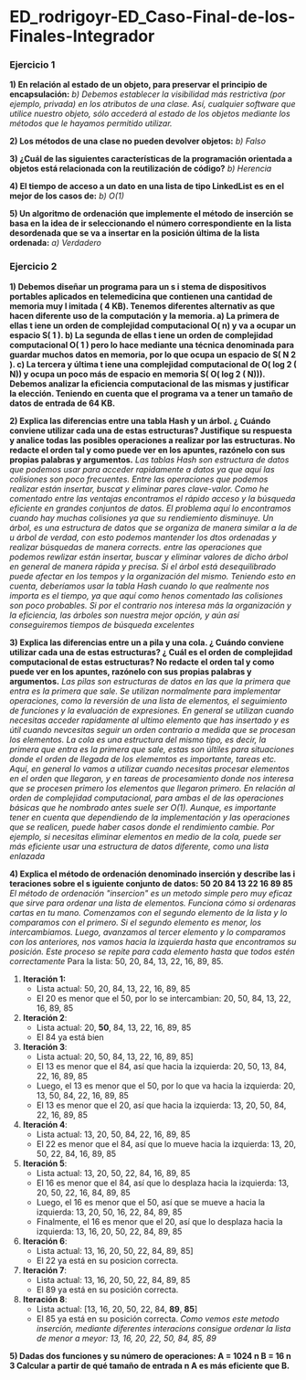 # ED_rodrigoyr-ED_Caso-Final-de-los-Finales-Integrador

### Ejercicio 1
**1)     En relación al estado de un objeto, para preservar el principio de encapsulación:**
*b)    Debemos establecer la visibilidad más restrictiva (por ejemplo, privada) en los atributos de una clase. Así, cualquier software que utilice nuestro objeto, sólo accederá al estado de los objetos mediante los métodos que le hayamos permitido utilizar.*

**2)     Los métodos de una clase no pueden devolver objetos:**
*b)    Falso*

**3)     ¿Cuál de las siguientes características de la programación orientada a objetos está relacionada con la reutilización de código?**
*b)    Herencia*

**4)     El tiempo de acceso a un dato en una lista de tipo LinkedList es en el mejor de los casos de:**
*b)    O(1)*

**5)     Un algoritmo de ordenación que implemente el método de inserción se basa en la idea de ir seleccionando el número correspondiente en la lista desordenada que se va a insertar en la posición última de la lista ordenada:**
*a)    Verdadero*

### Ejercicio 2

**1)     Debemos diseñar un programa para un s i stema de dispositivos portables aplicados  en  telemedicina  que  contienen  una  cantidad  de  memoria  muy l imitada ( 4 KB). Tenemos diferentes alternativ as que hacen diferente uso de la computación y la memoria.
a)    La primera de ellas t iene un orden de complejidad computacional O( n) y va a ocupar un espacio S( 1 ).
b)    La segunda de ellas t iene un orden de complejidad computacional O( 1 ) pero lo hace mediante una técnica denominada para guardar muchos datos en memoria, por lo que ocupa un espacio de S( N 2 ).
c)     La tercera y última t iene una complejidad computacional de O( log 2 ( N)) y ocupa un poco más de espacio en memoria S( O( log 2 ( N))).
Debemos analizar la eficiencia computacional de las mismas y justificar la elección. Teniendo en cuenta que el programa va a tener un tamaño de datos de entrada de 64 KB.**

**2)     Explica las diferencias entre una tabla Hash y un árbol. ¿ Cuándo conviene utilizar cada una de estas estructuras? Justifique su respuesta y analice todas las posibles operaciones a realizar por las estructuras. No redacte el orden tal y como puede ver en los apuntes, razónelo con sus propias palabras y argumentos.**
*Las tablas Hash son estructura de datos que podemos usar para acceder rapidamente a datos ya que aquí las colisiones son poco frecuentes. Entre las operaciones que podemos realizar están insertar, buscat y eliminar pares clave-valor. Como he comentado entre las ventajas encontramos el rápido acceso y la búsqueda eficiente en grandes conjuntos de datos. El problema aquí lo encontramos cuando hay muchas colisiones ya que su rendiemiento disminuye.
Un árbol, es una estructura de datos que se organiza de manera similar a la de u árbol de verdad, con esto podemos mantender los dtos ordenadas y realizar búsquedas de manera corrects. entre las operaciones que podemos rewlizar están insertar, buscar y eliminar valores de dicho árbol en general de manera rápida y precisa. Si el árbol está desequilibrado puede afectar en los tempos y la organización del mismo.
Teniendo esto en cuenta, deberíamos usar la tabla Hash cuando lo que realmente nos importa es el tiempo, ya que aquí como henos comentado las colisiones son poco probables. Si por el contrario nos interesa más la organización y la eficiencia, las árboles son nuestra mejor opción, y aún así conseguiremos tiempos de búsqueda excelentes*

**3)     Explica las diferencias entre un a pila y una cola. ¿ Cuándo conviene utilizar cada una de estas estructuras? ¿ Cuál es el orden de complejidad computacional de estas estructuras? No redacte el orden tal y como puede ver en los apuntes, razónelo con sus propias palabras y argumentos.**
*Las pilas son estructuras de datos en las que la primera que entra es la primera que sale. Se utilizan normalmente para implementar operaciones, como la reversión de una lista de elementos, el seguimiento de funciones y la evaluación de expresiones. En general se utilizan cuando necesitas acceder rapidamente al ultimo elemento que has insertado y es útil cuando nevcesitas seguir un orden contrario a medida que se procesan los elementos.
La cola es una estructura del mismo tipo, es decir, la primera que entra es la primera que sale, estas son últiles para situaciones donde el orden de llegada de los elememtos es importante, tareas etc. Aquí, en general lo vamos a utilizar cuando necesitas procesar elementos en el orden que llegaron,  y en tareas de procesamiento donde nos interesa que se procesen primero los elementos que llegaron primero.
En relación al orden de complejidad computacional, para ambas el de las operaciones básicas que he nombrado antes suele ser O(1). Aunque, es importante tener en cuenta que dependiendo de la implementación y las operaciones que se realicen, puede haber casos donde el rendimiento cambie. Por ejemplo, si necesitas eliminar elementos en medio de la cola, puede ser más eficiente usar una estructura de datos diferente, como una lista enlazada*


**4)     Explica   el    método    de    ordenación    denominado    inserción  y describe  las i teraciones sobre el s iguiente conjunto de datos: 50 20 84 13 22 16 89 85**
*El método de ordenación "insercion" es un metodo simple pero muy eficaz que sirve para ordenar una lista de elementos. Funciona cómo si ordenaras cartas en tu mano. Comenzamos con el segundo elemento de la lista y lo comparamos con el primero. Si el segundo elemento es menor, los intercambiamos. Luego, avanzamos al tercer elemento y lo comparamos con los anteriores, nos vamos hacia la izquierda hasta que encontramos su posición. Este proceso se repite para cada elemento hasta que todos estén correctamente*
Para la lista: 50, 20, 84, 13, 22, 16, 89, 85.
1. **Iteración 1:**
   - Lista actual: 50, 20, 84, 13, 22, 16, 89, 85
   - El 20 es menor que el 50, por lo se intercambian: 20, 50, 84, 13, 22, 16, 89, 85
2. **Iteración 2**:
   - Lista actual: 20, **50**, 84, 13, 22, 16, 89, 85
   - El 84 ya está bien
3. **Iteración 3**:
   - Lista actual: 20, 50, 84, 13, 22, 16, 89, 85]
   - El 13 es menor que el 84, así que hacia la izquierda: 20, 50, 13, 84, 22, 16, 89, 85
   - Luego, el 13 es menor que el 50, por lo que va hacia la izquierda: 20, 13, 50, 84, 22, 16, 89, 85
   - El 13 es menor que el 20, así que hacia la izquierda: 13, 20, 50, 84, 22, 16, 89, 85
4. **Iteración 4**:
   - Lista actual: 13, 20, 50, 84, 22, 16, 89, 85
   - El 22 es menor que el 84, así que lo mueve hacia la izquierda: 13, 20, 50, 22, 84, 16, 89, 85
5. **Iteración 5**:
   - Lista actual: 13, 20, 50, 22, 84, 16, 89, 85
   - El 16 es menor que el 84, así que lo desplaza hacia la izquierda: 13, 20, 50, 22, 16, 84, 89, 85
   - Luego, el 16 es menor que el 50, así que se mueve a hacia la izquierda: 13, 20, 50, 16, 22, 84, 89, 85
   - Finalmente, el 16 es menor que el 20, así que lo desplaza hacia la izquierda: 13, 16, 20, 50, 22, 84, 89, 85
6. **Iteración 6**:
   - Lista actual: 13, 16, 20, 50, 22, 84, 89, 85]
   - El 22 ya está en su posicion correcta.
7. **Iteración 7**:
   - Lista actual: 13, 16, 20, 50, 22, 84, 89, 85
   - El 89 ya está en su posición correcta.
8. **Iteración 8**:
   - Lista actual: [13, 16, 20, 50, 22, 84, **89**, **85**]
   - El 85 ya está en su posición correcta.
*Como vemos este metodo inserción, mediante diferentes interacions consigue ordenar la lista de menor a meyor: 13, 16, 20, 22, 50, 84, 85, 89*

**5)     Dadas dos funciones y su número de operaciones:
A = 1024 n
B = 16 n 3
Calcular a partir de qué tamaño de entrada n A es más eficiente que B.**
